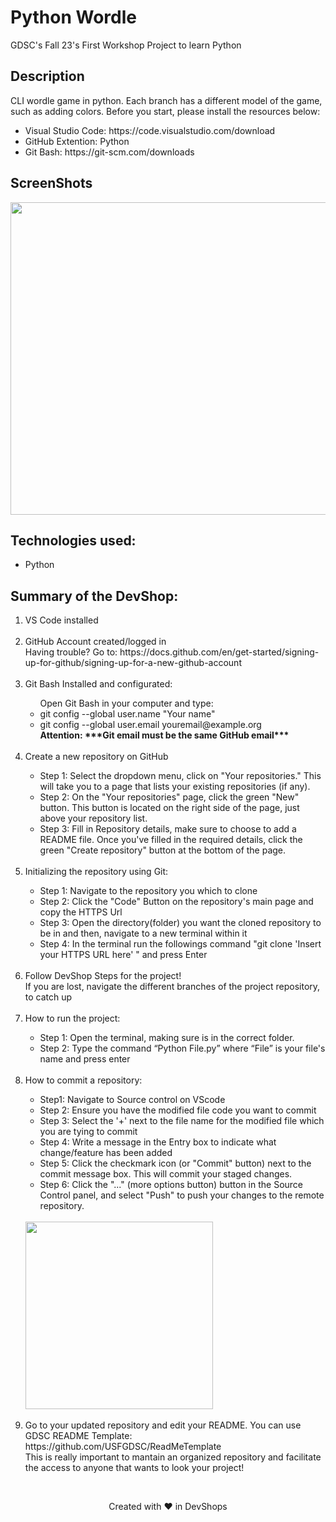 # Python Wordle
GDSC's Fall 23's First Workshop Project to learn Python 

## Description
CLI wordle game in python.
Each branch has a different model of the game, such as adding colors.
Before you start, please install the resources below: <br>
<ul>
  <li>Visual Studio Code: https://code.visualstudio.com/download</li>
  <li>GitHub Extention: Python </li>
  <li>Git Bash: https://git-scm.com/downloads</li>
</ul>

## ScreenShots
<p align=center>
  <img src="https://github.com/USFGDSC/Py-wordle/assets/98829238/bbe21ae1-e793-4a52-9a39-fd9b68891167" width=700px height=500px />
</p> 

## Technologies used:
- Python

## Summary of the DevShop:
<ol>
  <li>VS Code installed</li>
  <br>
  <li>GitHub Account created/logged in</li>
  Having trouble? Go to: https://docs.github.com/en/get-started/signing-up-for-github/signing-up-for-a-new-github-account
  <br>
  <br>
  <li>Git Bash Installed and configurated:</li>
  <ul>
    Open Git Bash in your computer and type:
    <li>git config --global user.name "Your name"</li>
    <li>git config --global user.email youremail@example.org</li>
    <b>Attention: ***Git email must be the same GitHub email*** </b>
  </ul>
  <br>
  <li>Create a new repository on GitHub</li>
  <ul>
    <li>Step 1: Select the dropdown menu, click on "Your repositories." This will take you to a page that lists your existing repositories (if any).</li>
    <li>Step 2: On the "Your repositories" page, click the green "New" button. This button is located on the right side of the page, just above your repository list.</li>
    <li>Step 3: Fill in Repository details, make sure to choose to add a README file. Once you've filled in the required details, click the green "Create repository" button at the bottom of the page.</li>
  </ul>
  <br>
  <li>Initializing the repository using Git:</li>
  <ul>
    <li>Step 1: Navigate to the repository you which to clone</li>
    <li>Step 2: Click the "Code" Button on the repository's main page and copy the HTTPS Url</li>
    <li>Step 3: Open the directory(folder) you want the cloned repository to be in and then, navigate to a new terminal within it</li>
    <li>Step 4: In the terminal run the followings command  "git clone 'Insert your HTTPS URL here' " and press Enter</li>
  </ul>
  <br>
  <li>Follow DevShop Steps for the project!</li>
  If you are lost, navigate the different branches of the project repository, to catch up  
  <br>
  <br>
  <li>How to run the project:</li>
  <ul>
    <li>Step 1: Open the terminal, making sure is in the correct folder.</li>
    <li>Step 2: Type the command “Python File.py” where “File” is your file's name and press enter</li>
  </ul>
  <br>
  <li>How to commit a repository:</li>
  <ul>
    <li>Step1: Navigate to Source control on VScode</li>
    <li>Step 2: Ensure you have the modified file code you want to commit</li>
    <li>Step 3: Select the '+' next to the file name for the modified file which you are tying to commit</li>
    <li>Step 4: Write a message in the Entry box to indicate what change/feature has been added</li>
    <li>Step 5: Click the checkmark icon (or "Commit" button) next to the commit message box. This will commit your staged changes.</li>
    <li>Step 6: Click the "..." (more options button)  button in the Source Control panel, and select "Push" to push your changes to the remote repository.</li>
  </ul>
  <br>
  <img src="https://github.com/USFGDSC/BoardReadMeTemplate/assets/98829238/15351354-0d53-4530-b2c6-2e0e950a5f40" height=300px />   
  <br>
  <br>
  <li>Go to your updated repository and edit your README. You can use GDSC README Template: https://github.com/USFGDSC/ReadMeTemplate </li>
  This is really important to mantain an organized repository and facilitate the access to anyone that wants to look your project!
</ol>
<br>


<p align=center>
Created with ❤️ in DevShops
</p>
